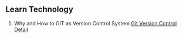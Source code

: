 ## Learn Technology

1. Why and How to GIT as Version Control System
<a href="http://www.makeuseof.com/tag/git-version-control-youre-developer/">Git Version Control Detail</a>
